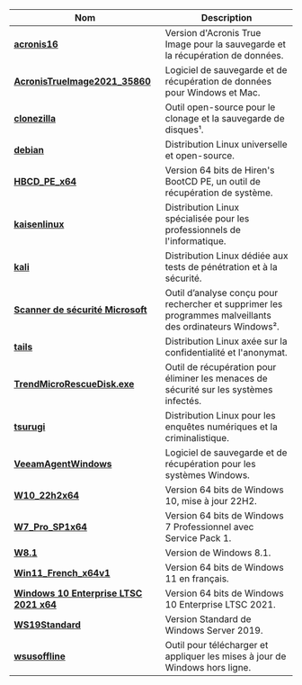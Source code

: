 | Nom                                																								 | Description                                                                    							|
|------------------------------------------------------------------------------------------------------------------------------------|----------------------------------------------------------------------------------------------------------|
| [**acronis16**](https://www.acronis.com/en-us/support/updates/index.html#consumer)                                                 | Version d'Acronis True Image pour la sauvegarde et la récupération de données.                           |
| [**AcronisTrueImage2021_35860**](https://download.acronis.com/AcronisTrueImage2021_35860.iso)                                      | Logiciel de sauvegarde et de récupération de données pour Windows et Mac.                                |
| [**clonezilla**](https://clonezilla.org/downloads/download.php?branch=stable)                                                      | Outil open-source pour le clonage et la sauvegarde de disques¹.                                          |
| [**debian**](https://www.debian.org/CD/)                                                                                           | Distribution Linux universelle et open-source.                                                           |
| [**HBCD_PE_x64**](https://www.hirensbootcd.org/download/)                                                                          | Version 64 bits de Hiren's BootCD PE, un outil de récupération de système.                               |
| [**kaisenlinux**](https://kaisenlinux.org/downloads)                                                                               | Distribution Linux spécialisée pour les professionnels de l'informatique.                                |
| [**kali**](https://www.kali.org/get-kali/#kali-installer-images)                                                                   | Distribution Linux dédiée aux tests de pénétration et à la sécurité.                                     |
| [**Scanner de sécurité Microsoft**](https://learn.microsoft.com/fr-fr/microsoft-365/security/intelligence/safety-scanner-download) | Outil d’analyse conçu pour rechercher et supprimer les programmes malveillants des ordinateurs Windows². |
| [**tails**](https://tails.net/install/download/index.en.html)                                                                      | Distribution Linux axée sur la confidentialité et l'anonymat.                                            |
| [**TrendMicroRescueDisk.exe**](https://www.trendmicro.com/fr_fr/forHome/products/free-tools/rescue-disk.html)                      | Outil de récupération pour éliminer les menaces de sécurité sur les systèmes infectés.                   |
| [**tsurugi**](https://tsurugi-linux.org/downloads.php)                                                                             | Distribution Linux pour les enquêtes numériques et la criminalistique.                                   |
| [**VeeamAgentWindows**](https://www.veeam.com/fr/agent-for-windows-community-edition.html)                                         | Logiciel de sauvegarde et de récupération pour les systèmes Windows.                                     |
| [**W10_22h2x64**](https://www.microsoft.com/fr-fr/software-download/windows10)                                                     | Version 64 bits de Windows 10, mise à jour 22H2.                                                         |
| [**W7_Pro_SP1x64**](https://lecrabeinfo.net/telecharger/windows-7-professionnel-sp1-x64)                                           | Version 64 bits de Windows 7 Professionnel avec Service Pack 1.                                          |
| [**W8.1**](https://www.microsoft.com/fr-fr/software-download/windows8ISO)                                                          | Version de Windows 8.1.                                                                                  |
| [**Win11_French_x64v1**](https://www.microsoft.com/fr-fr/software-download/windows11)                                              | Version 64 bits de Windows 11 en français.                                                               |
| [**Windows 10 Enterprise LTSC 2021 x64**](https://www.microsoft.com/en-us/evalcenter/download-windows-10-enterprise)               | Version 64 bits de Windows 10 Enterprise LTSC 2021.                                                      |
| [**WS19Standard**](https://www.microsoft.com/en-us/evalcenter/download-windows-server-2019)                                        | Version Standard de Windows Server 2019.                                                                 |
| [**wsusoffline**](https://download.wsusoffline.net/)                                                                               | Outil pour télécharger et appliquer les mises à jour de Windows hors ligne.                              |
